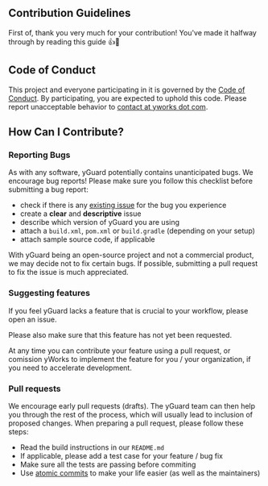 Contribution Guidelines
-----------------------

First of, thank you very much for your contribution! You've made it halfway through by reading this guide 👍🎉

## Code of Conduct

This project and everyone participating in it is governed by the
[Code of Conduct](https://github.com/yWorks/svg2pdf.js/blob/master/CODE_OF_CONDUCT.md).
By participating, you are expected to uphold this code. Please report unacceptable behavior to
[contact at yworks dot com](mailto:contact@yworks.com).

## How Can I Contribute?

### Reporting Bugs

As with any software, yGuard potentially contains unanticipated bugs. We encourage bug reports! Please make sure you follow this checklist before submitting a bug report:

- check if there is any [existing issue](https://github.com/yWorks/yGuard/issues) for the bug you experience
- create a **clear** and **descriptive** issue
- describe which version of yGuard you are using
- attach a `build.xml`, `pom.xml` or `build.gradle` (depending on your setup)
- attach sample source code, if applicable

With yGuard being an open-source project and not a commercial product, we may decide not to fix certain bugs. If possible, submitting a pull request to fix the issue is much appreciated.

### Suggesting features

If you feel yGuard lacks a feature that is crucial to your workflow, please open an issue.

Please also make sure that this feature has not yet been requested.

At any time you can contribute your feature using a pull request, or comission yWorks to implement the feature for you / your organization, if you need to accelerate development.

### Pull requests

We encourage early pull requests (drafts). The yGuard team can then help you through the rest of the process, which will usually lead to inclusion of proposed changes.
When preparing a pull request, please follow these steps:

- Read the build instructions in our `README.md`
- If applicable, please add a test case for your feature / bug fix
- Make sure all the tests are passing before commiting
- Use [atomic commits](https://www.codewithjason.com/atomic-commits-testing/) to make your life easier (as well as the maintainers)
